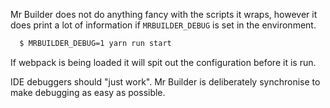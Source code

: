 Mr Builder does not do anything fancy with the scripts it wraps, however it
does print a lot of information if `MRBUILDER_DEBUG` is set in the environment.

```sh
  $ MRBUILDER_DEBUG=1 yarn run start
```

If webpack is being loaded it will spit out the configuration before it is
run.

IDE debuggers should "just work".  Mr Builder is deliberately synchronise to make
debugging as easy as possible.

